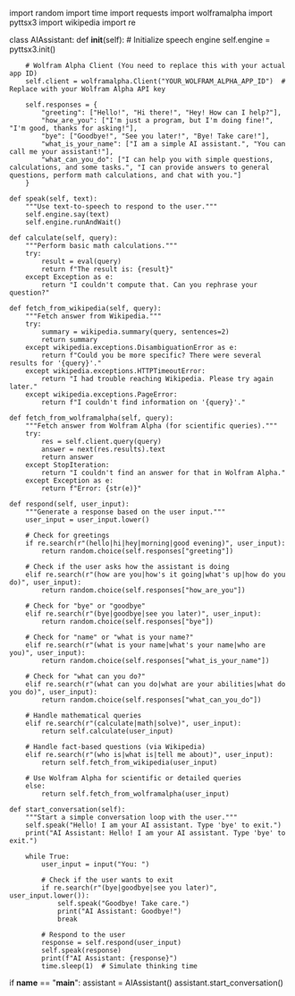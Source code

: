 import random
import time
import requests
import wolframalpha
import pyttsx3
import wikipedia
import re

class AIAssistant:
    def __init__(self):
        # Initialize speech engine
        self.engine = pyttsx3.init()

        # Wolfram Alpha Client (You need to replace this with your actual app ID)
        self.client = wolframalpha.Client("YOUR_WOLFRAM_ALPHA_APP_ID")  # Replace with your Wolfram Alpha API key

        self.responses = {
            "greeting": ["Hello!", "Hi there!", "Hey! How can I help?"],
            "how_are_you": ["I'm just a program, but I'm doing fine!", "I'm good, thanks for asking!"],
            "bye": ["Goodbye!", "See you later!", "Bye! Take care!"],
            "what_is_your_name": ["I am a simple AI assistant.", "You can call me your assistant!"],
            "what_can_you_do": ["I can help you with simple questions, calculations, and some tasks.", "I can provide answers to general questions, perform math calculations, and chat with you."]
        }

    def speak(self, text):
        """Use text-to-speech to respond to the user."""
        self.engine.say(text)
        self.engine.runAndWait()

    def calculate(self, query):
        """Perform basic math calculations."""
        try:
            result = eval(query)
            return f"The result is: {result}"
        except Exception as e:
            return "I couldn't compute that. Can you rephrase your question?"

    def fetch_from_wikipedia(self, query):
        """Fetch answer from Wikipedia."""
        try:
            summary = wikipedia.summary(query, sentences=2)
            return summary
        except wikipedia.exceptions.DisambiguationError as e:
            return f"Could you be more specific? There were several results for '{query}'."
        except wikipedia.exceptions.HTTPTimeoutError:
            return "I had trouble reaching Wikipedia. Please try again later."
        except wikipedia.exceptions.PageError:
            return f"I couldn't find information on '{query}'."

    def fetch_from_wolframalpha(self, query):
        """Fetch answer from Wolfram Alpha (for scientific queries)."""
        try:
            res = self.client.query(query)
            answer = next(res.results).text
            return answer
        except StopIteration:
            return "I couldn't find an answer for that in Wolfram Alpha."
        except Exception as e:
            return f"Error: {str(e)}"

    def respond(self, user_input):
        """Generate a response based on the user input."""
        user_input = user_input.lower()

        # Check for greetings
        if re.search(r"(hello|hi|hey|morning|good evening)", user_input):
            return random.choice(self.responses["greeting"])

        # Check if the user asks how the assistant is doing
        elif re.search(r"(how are you|how's it going|what's up|how do you do)", user_input):
            return random.choice(self.responses["how_are_you"])

        # Check for "bye" or "goodbye"
        elif re.search(r"(bye|goodbye|see you later)", user_input):
            return random.choice(self.responses["bye"])

        # Check for "name" or "what is your name?"
        elif re.search(r"(what is your name|what's your name|who are you)", user_input):
            return random.choice(self.responses["what_is_your_name"])

        # Check for "what can you do?"
        elif re.search(r"(what can you do|what are your abilities|what do you do)", user_input):
            return random.choice(self.responses["what_can_you_do"])

        # Handle mathematical queries
        elif re.search(r"(calculate|math|solve)", user_input):
            return self.calculate(user_input)

        # Handle fact-based questions (via Wikipedia)
        elif re.search(r"(who is|what is|tell me about)", user_input):
            return self.fetch_from_wikipedia(user_input)

        # Use Wolfram Alpha for scientific or detailed queries
        else:
            return self.fetch_from_wolframalpha(user_input)

    def start_conversation(self):
        """Start a simple conversation loop with the user."""
        self.speak("Hello! I am your AI assistant. Type 'bye' to exit.")
        print("AI Assistant: Hello! I am your AI assistant. Type 'bye' to exit.")
        
        while True:
            user_input = input("You: ")

            # Check if the user wants to exit
            if re.search(r"(bye|goodbye|see you later)", user_input.lower()):
                self.speak("Goodbye! Take care.")
                print("AI Assistant: Goodbye!")
                break

            # Respond to the user
            response = self.respond(user_input)
            self.speak(response)
            print(f"AI Assistant: {response}")
            time.sleep(1)  # Simulate thinking time

if __name__ == "__main__":
    assistant = AIAssistant()
    assistant.start_conversation()
